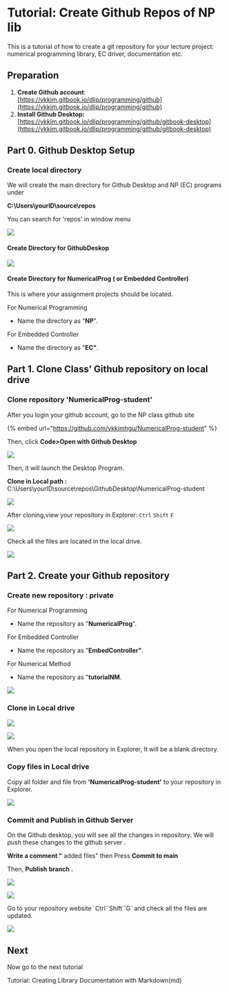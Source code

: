 # Tutorial: Create Github Repos of NP lib

This is a tutorial of how to create a git repository for your lecture project:  numerical programming library, EC driver, documentation etc. 

## Preparation

1. **Create Github account**:  [https://ykkim.gitbook.io/dlip/programming/github](https://ykkim.gitbook.io/dlip/programming/github)
2. **Install Github Desktop:**  [https://ykkim.gitbook.io/dlip/programming/github/gitbook-desktop](https://ykkim.gitbook.io/dlip/programming/github/gitbook-desktop)



## Part 0. Github Desktop Setup 

### Create local directory

We will create the main directory for Github Desktop and NP \(EC\) programs under 

**C:\Users\yourID\source\repos**

 You can search for 'repos' in window menu 

![](../../.gitbook/assets/image%20%2877%29.png)



#### **Create Directory for GithubDeskop**  



![](../../.gitbook/assets/image%20%2890%29.png)



#### **Create Directory for NumericalProg \( or Embedded Controller\)**

This is where your assignment projects  should be located. 

For Numerical Programming

* Name the directory as "**NP**". 

For Embedded Controller

* Name the directory as "**EC"**. 





## Part 1. Clone Class' Github repository on local drive 

### Clone repository 'NumericalProg-student'

After you login  your github account,  go to the NP class github site

{% embed url="https://github.com/ykkimhgu/NumericalProg-student" %}

Then, click  **Code&gt;Open with Github Desktop**

![](../../.gitbook/assets/image%20%2885%29.png)



Then, it will launch the Desktop Program.

**Clone in Local path :**  C:\Users\yourID\source\repos\GithubDesktop\NumericalProg-student

![](../../.gitbook/assets/image%20%2889%29.png)



After cloning,view your repository in Explorer: `Ctrl` `Shift` `F`  

![](../../.gitbook/assets/image%20%2887%29.png)

Check all the files are located in the local drive.

![](../../.gitbook/assets/image%20%2886%29.png)





## Part 2. Create your Github repository 

### Create new repository : private

For Numerical Programming

* Name the repository as "**NumericalProg**". 

For Embedded Controller

* Name the repository as "**EmbedController"**. 

For Numerical Method

* Name the repository as "**tutorialNM**. 

![](../../.gitbook/assets/image%20%2884%29.png)

### Clone in Local drive

![](../../.gitbook/assets/image%20%2883%29.png)

![](../../.gitbook/assets/image%20%2879%29.png)

When you open the local repository in Explorer,  It will be a blank directory. 

### 

### Copy files in Local drive

Copy all folder and file from **'NumericalProg-student'** to your repository in Explorer.



![](../../.gitbook/assets/image%20%2880%29.png)

### Commit and Publish in Github Server

On the Github desktop,  you will see all the changes in repository. We will push these changes to the github server .

**Write a comment "** added files" then Press **Commit to main**

Then, **Publish** **branch .**

![](../../.gitbook/assets/image%20%2881%29.png)



![](../../.gitbook/assets/image%20%2882%29.png)



Go to your repository website \`Ctrl\`\`Shift\`\`G\` and check all the files are updated.

![](../../.gitbook/assets/image%20%2891%29.png)

## Next

Now go to the next tutorial

Tutorial: Creating Library Documentation with Markdown\(md\)

